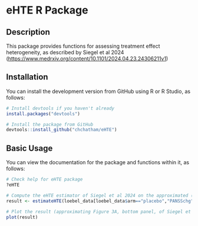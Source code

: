 # eHTE R Package

## Description

This package provides functions for assessing treatment effect heterogeneity, as described by Siegel et al 2024 (https://www.medrxiv.org/content/10.1101/2024.04.23.24306211v1) 

## Installation

You can install the development version from GitHub using R or R Studio, as follows:

```r
# Install devtools if you haven't already
install.packages("devtools")

# Install the package from GitHub
devtools::install_github("chchatham/eHTE")
```

## Basic Usage

You can view the documentation for the package and functions within it, as follows:

```r
# Check help for eHTE package
?eHTE

# Compute the eHTE estimator of Siegel et al 2024 on the approximated (manually-digitized) data of Loebel et al 2013, with Quetiapine: 
result <- estimateHTE(loebel_data[loebel_data$arm=="placebo","PANSSchg"],loebel_data[loebel_data$arm=="quetiapine","PANSSchg"])

# Plot the result (approximating Figure 3A, bottom panel, of Siegel et al 2024)
plot(result)
```
